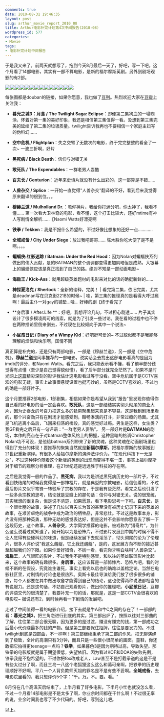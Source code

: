 ```yaml
---
comments: true
date: 2010-08-31 19:46:35
layout: post
slug: arthur_movie_report_2010_08
title: Arthur电影补完计划第4次中间报告(2010-08)
wordpress_id: 577
categories:
- Movie
tags:
- 电影补完计划中间报告
---
```


于是我又来了，前两天就想写了，拖到今天8月最后一天了，好吧，写一下吧。这个月看了14部电影，其实有一部不算电影，是新的福尔摩斯英剧。另外到剧场观影的有2部。




[![](http://img5.douban.com/spic/s4233495.jpg)](http://movie.douban.com/subject/3289086/)[![](http://img5.douban.com/spic/s1436065.jpg)](http://movie.douban.com/subject/1419934/)[![](http://img3.douban.com/spic/s3833898.jpg)](http://movie.douban.com/subject/2988509/)[![](http://img3.douban.com/spic/s4225756.jpg)](http://movie.douban.com/subject/3279080/)[![](http://img3.douban.com/spic/s4387271.jpg)](http://movie.douban.com/subject/3443393/)[![](http://img3.douban.com/spic/s4354806.jpg)](http://movie.douban.com/subject/2301701/)[![](http://img3.douban.com/spic/s1658001.jpg)](http://movie.douban.com/subject/1292217/)[![](http://img3.douban.com/spic/s4111408.jpg)](http://movie.douban.com/subject/1794438/)[![](http://img3.douban.com/spic/s4407162.jpg)](http://movie.douban.com/subject/3874981/)[![](http://img3.douban.com/spic/s4426572.jpg)](http://movie.douban.com/subject/4820775/)[![](http://img3.douban.com/spic/s4145084.jpg)](http://movie.douban.com/subject/3148748/)[![](http://img3.douban.com/spic/s4436692.jpg)](http://movie.douban.com/subject/3986493/)[![](http://img3.douban.com/spic/s2148113.jpg)](http://movie.douban.com/subject/1986567/)[![](http://img3.douban.com/spic/s4208318.jpg)](http://movie.douban.com/subject/3003836/)




每张图都是douban的链接，如果你愿意，我也做了[豆列](http://movie.douban.com/doulist/712647/)。热烈欢迎大家在[豆瓣](http://www.douban.com/people/Arthraim/)上关注我：






  * **暮光之城3：月食 / The Twilight Saga: Eclipse**：即便第二集狗血的一塌糊涂，怀着对第一集的美好印象，我还是相信第三集值得一看。没想到第三集完美的延续了第二集的垃圾质量。twilight告诉我再也不要相信一个家庭主妇写的伪科幻……


  * **空中危机 / Flightplan**：失之交臂了无数次的电影，终于完完整整的看全了一次~ 一波三折啊，好片


  * **黑死病 / Black Death**：信仰与对错无关


  * **敢死队 / The Expendables**：一群老男人耍酷


  * **百夫长 / Centurion**：近年来史诗片就没有什么出彩的，这一部算是不错……


  * **人兽杂交 / Splice**：一开始一直觉得"人兽杂交"翻译的不好，看到后来我觉得原来翻译的很到位。。。


  * **穆赫兰道 / Mulholland Dr.**：瞻仰神片，我给你打满分吧，你太神了，我看不懂…… 第一次看大卫林奇的电影，看不懂，这个打击比较大，还好mtime有神人写剧情全解析……【Naomi Watts好漂亮啊


  * **铁拳 / Tekken**：我是不报什么希望的，不过好像比想象的还好一点…………


  * **全城戒备 / City Under Siege**：放过我吧哥哥…… 陈木胜你吃大便了是不是啊。。。。


  * **蝙蝠侠:红影迷踪 / Batman: Under the Red Hood**：因为Nolan对蝙蝠侠系列做出的伟大贡献，是的BATMAN的整个调调都变得更加阴暗但是成熟，大银幕上的蝙蝠侠应该是真正找到了自己的路。绝对不知是一部动画电影~


  * **海扁王 / Kick-Ass**：就用超级英雄题材的电影来对比的话的确挺新鲜的……


  * **神探夏洛克 / Sherlock**：全新的诠释，完美！ | 看完第二集，依旧完美，尤其是deadman写在贝克街221B的时候~ | 哇，第三集的推理真的是看得大呼过瘾啊！最后主仆一对gay的铺垫…哇… 好棒的剧【终于看完了


  * **身后事 / After.Life **：好吧，我想评论几句，不过担心剧透…… 片子其实设计了很多模凌两可的线索，就是为了引发一些讨论。我在看的过程中也不停在两种推论里倒来倒去，不过现在比较倾向于其中一个说法~


  * **小屁孩日记 / Diary of a Wimpy Kid**：好吧挺可爱的~ 不过貌似都不是我能够理解的烦恼和快乐啊，国情不同




真正算是补完的，还是只有两部电影，一部是《穆赫兰道》，另一部是《空中危机》。**穆赫兰道**是同事推荐的一部电影，说实话会去找出这部电影看真的是因为imdb的评分，和Naomi Watts。看完之后，我只能表示看不懂，看了前半部分还觉得有点懂（至少是自己觉得貌似懂），看了后半部分就完全茫然了。如果不是时光网上[这篇](http://i.mtime.com/wzcjojo/blog/649275/)精彩深刻的影评我估计这电影看过等于没看。空中危机属于是CCTV喜欢的电影无疑，事实上故事很悬疑设置也挺巧妙的，虽然是CCTV喜欢的，不过也的确是一部好片子。




这个月要推荐2部电影，1部剧集，相信如果你是希望从我到"报告"里发现你值得你自己看的好电影的话一定会喜欢。**敢死队**，这是一部结结实实彻头彻尾的商业大片，因为史泰龙的号召力把这么多的猛男聚集起来真是不容易。这是我到剧场里看的，那个兴奋劲只有在剧场才能感受到，酣畅淋漓的打斗，非常过瘾的场面。尤其是飞机逃离小岛后，飞回来扫荡的桥段，真的感觉好过瘾。男生是这样，女生类？我GF看完之后只有一句评语："一群老男人耍酷"。 另一部好片是**BATMAN**的剧场，本作的亮点在于对batman整体风格上的把握，这种黑暗的格调Christopher Nolan功不可没，是他给batman系列带来了新的灵魂，这种灵魂在动画剧场里也得到了充分的体现！要推荐的聚集当然就是**新福尔摩斯**，把福尔摩斯的故事搬到21世纪重新演绎。有很多人给福尔摩斯的演绎法评价为，"在现代科技下一无是处"，不过这种评价随着这个新版的英剧的出现而变得不堪一击，事实上福尔摩斯对于细节的观察分析推理，在21世纪还是远远胜于科技的存在啊。




之后是我觉得一般的作品了。**黑死病**，我以为是讲述黑死病历史的一部片子，不过看到快结尾的时候我觉得是一部神棍片，就是典型的宗教电影，给信徒看的，不过最后影片又似乎笔锋一转驳斥了宗教的存在，于是我有些茫然，看完之后也引发了一些多余宗教的思考，结论就是豆瓣上的那句话：信仰与对错无关。说的很笼统，其实我想的很复杂，但是说不清楚，如果愿意，看下电影思考一下吧。**百夫长**，是一个很壮丽的故事，讲述了几位以百夫长为首的甚至没有被历史记录下来的英雄的故事，在艰苦卓绝的战争中成为政治的牺牲品，非常悲壮。不过这是故事本身，影片没有把那种英勇，那种无助的感觉表达好，但是这并不会影响你愿意去了解一下这段历史，这个故事。**人兽杂交**，大学同学推荐的电影，被戏称为"猎奇片"，为什么这么说看过就知道了。刚开始以为是恐怖片，不过影片发展到中期的时候不得不让人觉得有些硬科幻的味道，但是继续发展下去就淫荡了，彻头彻尾的沦为了伦理片，很多人评价说"我这么龌龊，它比我还龌龊"，是的，这发展方向不断的接近甚至超越我们的下限。如果你爱好猎奇，不妨一看，看完你才明白啥叫"人兽杂交"。**海扁王**，人气很旺的影片，不过我倒不是特别感冒，和以往的英雄联盟影片比起来，这个故事的确有趣很多。**身后事**，这应该算是一部惊悚片、恐怖片吧，看的时候不断的在假设，究竟谁生谁死，事实上看完以后也的确难以盖棺定论。当然在电影社区里，对剧情的讨论也是很热烈。奥斯卡最佳导演给我们放了很多很多的铺垫，每个人都要在其中做出取舍才能得到自己的结论，这也使得两种说法都相当的有说服力。还是这句话，不妨自己观看影片，做出你的推理吧。**小屁孩日记**，豆瓣的评语交代的很清楚了，我要补充一句的话，那就是，这是一部CCTV会很喜欢的电影哎~ 据说还有2，到时候再看一下剧情的发展吧。




走过了中间值得一看的电影介绍，接下去就是牛A和牛C之间的存在了！一部部的看：**暮光之城3**，把三角恋进行到底的其实，第三部出炉了。按照以往对三部曲的了解，往往第二部会很无聊，因为更多的是过渡，赚没有赚完的钱，第一部成功之后最小代价赚最多的钱的产物。但是第三部要保住招牌，往往是要发力的。不过twilight到底是四部曲，不一样啊！第三部继续秉承了第二部的作风，把无聊演绎到了极致，全片的高潮只有3分钟，而且只是一些很小很简单的画面。童鞋，你还敢把它拍得更teenage一点吗？**铁拳**，如果暮色3是因为期待过高，导致失望。那铁拳的电影版就是属于期望很低，失望依旧。因为看过KOF和DOA的失败先例，铁拳我是不抱希望的。不过你把fox改成老人，Law甚至不是打截拳道的这是不是有些太过分了啊，而且三岛一八这个老狐狸这么这么和蔼可亲啊，把铁拳的历史理理顺好不好啊，平八一个人背负欺师灭祖的罪名是不是有些不妥啊。**全城戒备**，去电影院里看的，我只想评价5个字："千。万。不。要。看。"




8月份在几个高温天后结束了，上半月看了好多电影，下半月小忙也就没怎么看，不过一个月看14部电影是不是太多了啊，你业余时间都在干什么啊！不过很无辜的说，业余时间我也写了不少代码的。好吧，写到这儿吧。




以上。
